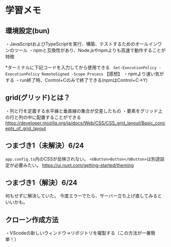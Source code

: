 # 学習メモ
## 環境設定(bun)
・JavaScriptおよびTypeScriptを実行、構築、テストするためのオールインワンのツール
・npmと互換性があり、Node.jsやnpmよりも高速で動作することが特徴

*ターミナルに下記コードを入力してから使用できる
`` Set-ExecutionPolicy -ExecutionPolicy RemoteSigned -Scope Process``
【感想】
・npmより速い気がする
・run終了時、Control+Cのみで終了できる(npmはControl+C→Y)
## grid(グリッド)とは？
・列と行を定義する水平線と垂直線の集合が交差したもの
・要素をグリッド上の行と列の中に配置することができる
https://developer.mozilla.org/ja/docs/Web/CSS/CSS_grid_layout/Basic_concepts_of_grid_layout

## つまづき1（未解決）6/24
``` app.config.ts ```内のCSSが反映されない。
``` <UButton>Button</UButton> ```は別途設定が必要みたい。
https://ui.nuxt.com/getting-started/theming

## つまづき1（解決）6/24
何もせずに解決していた。
今度エラーでたら、サーバー立ち上げ直してみるといいかも。

## クローン作成方法
・VScodeの新しいウィンドウ→リポジトリを複製する（この方法が一番簡単！）